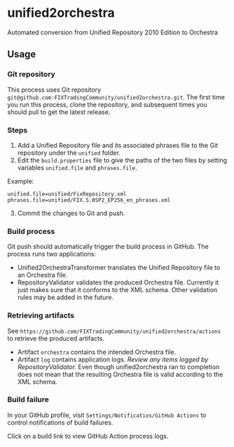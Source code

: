 # unified2orchestra

Automated conversion from Unified Repository 2010 Edition to Orchestra 

## Usage

### Git repository

This process uses Git repository `git@github.com:FIXTradingCommunity/unified2orchestra.git`. The first time you run this process, clone the repository, and subsequent times you should pull to get the latest release.

### Steps

1. Add a Unified Repository file and its associated phrases file to the Git repository under the `unified` folder.
2. Edit the `build.properties` file to give the paths of the two files by setting variables `unified.file` and `phrases.file`.

Example:
```
unified.file=unified/FixRepository.xml
phrases.file=unified/FIX.5.0SP2_EP256_en_phrases.xml
```

3. Commit the changes to Git and push. 

### Build process

Git push should automatically trigger the build process in GitHub. The process runs two applications:

* Unified2OrchestraTransformer translates the Unified Repository file to an Orchestra file.
* RepositoryValidator validates the produced Orchestra file. Currently it just makes sure that it conforms to the XML schema. Other validation rules may be added in the future.

### Retrieving artifacts

See `https://github.com/FIXTradingCommunity/unified2orchestra/actions` to retrieve the produced artifacts.

* Artifact `orchestra` contains the intended Orchestra file.
* Artifact `log` contains application logs. *Review any items logged by RepositoryValidator.* Even though unified2orchestra ran to completion does not mean that the resulting Orchestra file is valid according to the XML schema.

### Build failure

In your GitHub profile, visit `Settings/Notificatios/GitHub Actions` to control notifications of build failures.

Click on a build link to view GitHub Action process logs.
